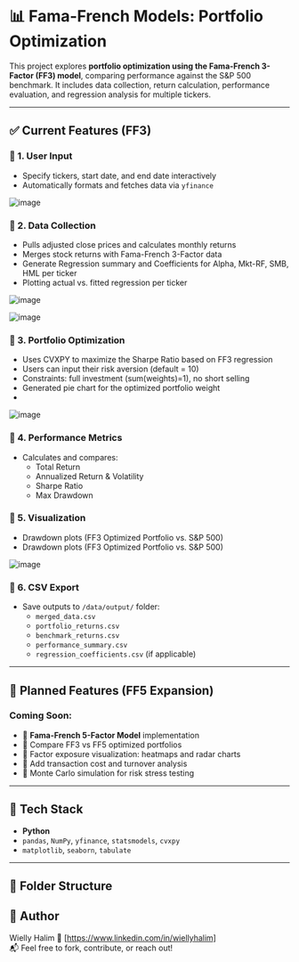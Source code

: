 # 📊 Fama-French Models: Portfolio Optimization

This project explores **portfolio optimization using the Fama-French 3-Factor (FF3) model**, comparing performance against the S&P 500 benchmark. It includes data collection, return calculation, performance evaluation, and regression analysis for multiple tickers.

---

## ✅ Current Features (FF3)

### 🔹 1. User Input
- Specify tickers, start date, and end date interactively
- Automatically formats and fetches data via `yfinance`

![image](https://github.com/user-attachments/assets/de003612-9e8f-40c0-9698-39b9d788f82d)

### 🔹 2. Data Collection
- Pulls adjusted close prices and calculates monthly returns
- Merges stock returns with Fama-French 3-Factor data
- Generate Regression summary and Coefficients for Alpha, Mkt-RF, SMB, HML per ticker
- Plotting actual vs. fitted regression per ticker

![image](https://github.com/user-attachments/assets/a0129c0c-22ea-4148-b131-1f9f3403dd61)

![image](https://github.com/user-attachments/assets/cc24fe00-d30c-4b6b-93d0-ff39653e6fff)

### 🔹 3. Portfolio Optimization
- Uses CVXPY to maximize the Sharpe Ratio based on FF3 regression
- Users can input their risk aversion (default = 10)
- Constraints: full investment (sum(weights)=1), no short selling
- Generated pie chart for the optimized portfolio weight
- 
![image](https://github.com/user-attachments/assets/1ad6c9dc-c987-4e61-80aa-fc3a1f7235e3)

    
### 🔹 4. Performance Metrics
- Calculates and compares:
  - Total Return
  - Annualized Return & Volatility
  - Sharpe Ratio
  - Max Drawdown

### 🔹 5. Visualization
- Drawdown plots (FF3 Optimized Portfolio vs. S&P 500)
- Drawdown plots (FF3 Optimized Portfolio vs. S&P 500)

![image](https://github.com/user-attachments/assets/944b18ec-b854-42d8-bf5e-ed4549c917a3)

### 🔹 6. CSV Export
- Save outputs to `/data/output/` folder:
  - `merged_data.csv`
  - `portfolio_returns.csv`
  - `benchmark_returns.csv`
  - `performance_summary.csv`
  - `regression_coefficients.csv` (if applicable)

---

## 🚀 Planned Features (FF5 Expansion)

### Coming Soon:
- 🔸 **Fama-French 5-Factor Model** implementation
- 🔸 Compare FF3 vs FF5 optimized portfolios
- 🔸 Factor exposure visualization: heatmaps and radar charts
- 🔸 Add transaction cost and turnover analysis
- 🔸 Monte Carlo simulation for risk stress testing

---

## 🧠 Tech Stack

- **Python**
- `pandas`, `NumPy`, `yfinance`, `statsmodels`, `cvxpy`
- `matplotlib`, `seaborn`, `tabulate`

---

## 📁 Folder Structure


## 👤 Author
Wielly Halim 
🔗 [https://www.linkedin.com/in/wiellyhalim]  
📬 Feel free to fork, contribute, or reach out!
